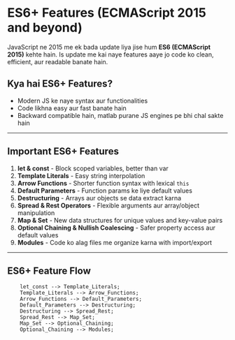 # ES6+ Features (ECMAScript 2015 and beyond)

JavaScript ne 2015 me ek bada update liya jise hum **ES6 (ECMAScript 2015)** kehte hain. Is update me kai naye features aaye jo code ko clean, efficient, aur readable banate hain.

## Kya hai ES6+ Features?

- Modern JS ke naye syntax aur functionalities
- Code likhna easy aur fast banate hain
- Backward compatible hain, matlab purane JS engines pe bhi chal sakte hain

---

## Important ES6+ Features

1. **let & const** - Block scoped variables, better than var
2. **Template Literals** - Easy string interpolation
3. **Arrow Functions** - Shorter function syntax with lexical `this`
4. **Default Parameters** - Function params ke liye default values
5. **Destructuring** - Arrays aur objects se data extract karna
6. **Spread & Rest Operators** - Flexible arguments aur array/object manipulation
7. **Map & Set** - New data structures for unique values and key-value pairs
8. **Optional Chaining & Nullish Coalescing** - Safer property access aur default values
9. **Modules** - Code ko alag files me organize karna with import/export

---

## ES6+ Feature Flow

```mermaid
    let_const --> Template_Literals;
    Template_Literals --> Arrow_Functions;
    Arrow_Functions --> Default_Parameters;
    Default_Parameters --> Destructuring;
    Destructuring --> Spread_Rest;
    Spread_Rest --> Map_Set;
    Map_Set --> Optional_Chaining;
    Optional_Chaining --> Modules;
```
